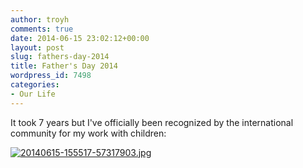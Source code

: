 ```yaml
---
author: troyh
comments: true
date: 2014-06-15 23:02:12+00:00
layout: post
slug: fathers-day-2014
title: Father's Day 2014
wordpress_id: 7498
categories:
- Our Life
---
```


It took 7 years but I've officially been recognized by the international community for my work with children:

  
  
[![20140615-155517-57317903.jpg](https://troyandgay.files.wordpress.com/2014/06/20140615-155517-57317903.jpg)](https://troyandgay.files.wordpress.com/2014/06/20140615-155517-57317903.jpg)
